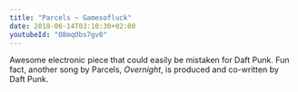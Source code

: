 ```yaml
---
title: "Parcels ~ Gamesofluck"
date: 2018-06-14T03:10:30+02:00
youtubeId: "O8mqObs7gv0"
---
```


Awesome electronic piece that could easily be mistaken for Daft Punk.
Fun fact, another song by Parcels, <em>Overnight</em>, is produced and co-written by Daft Punk.
